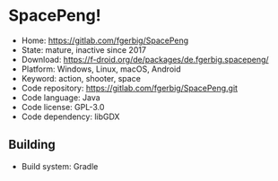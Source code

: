 # SpacePeng!

- Home: https://gitlab.com/fgerbig/SpacePeng
- State: mature, inactive since 2017
- Download: https://f-droid.org/de/packages/de.fgerbig.spacepeng/
- Platform: Windows, Linux, macOS, Android
- Keyword: action, shooter, space
- Code repository: https://gitlab.com/fgerbig/SpacePeng.git
- Code language: Java
- Code license: GPL-3.0
- Code dependency: libGDX

## Building

- Build system: Gradle

